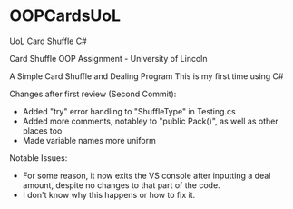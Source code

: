 # OOPCardsUoL
UoL Card Shuffle C#

Card Shuffle OOP Assignment - University of Lincoln

A Simple Card Shuffle and Dealing Program
This is my first time using C#

Changes after first review (Second Commit):
- Added "try" error handling to "ShuffleType" in Testing.cs
- Added more comments, notabley to "public Pack()", as well as other places too
- Made variable names more uniform

Notable Issues:
- For some reason, it now exits the VS console after inputting a deal amount, despite no changes to that part of the code.
- I don't know why this happens or how to fix it.
